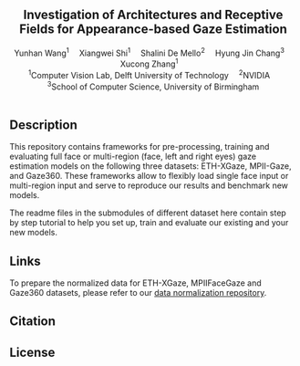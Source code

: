 
<div align="center">

<h2>Investigation of Architectures and Receptive Fields for Appearance-based Gaze Estimation</h2>

<div>
    Yunhan Wang</a><sup>1</sup>&emsp;
    Xiangwei Shi</a><sup>1</sup>&emsp;
    Shalini De  Mello</a><sup>2</sup>&emsp;
    Hyung Jin Chang</a><sup>3</sup>&emsp;
    Xucong Zhang</a><sup>1</sup>&emsp;
</div>

<div>
    <sup>1</sup>Computer Vision Lab, Delft University of Technology&emsp;
    <sup>2</sup>NVIDIA&emsp; <br>
    <sup>3</sup>School of Computer Science, University of Birmingham
</div>

</div>

<br/>

## Description
This repository contains frameworks for pre-processing, training and evaluating full face or multi-region (face, left and right eyes) gaze estimation models on the following three datasets: ETH-XGaze, MPII-Gaze, and Gaze360. These frameworks allow to flexibly load single face input or multi-region input and serve to reproduce our results and benchmark new models.

The readme files in the submodules of different dataset here contain step by step tutorial to help you set up, train and evaluate our existing and your new models. 

## Links
To prepare the normalized data for ETH-XGaze, MPIIFaceGaze and Gaze360 datasets, please refer to our [data normalization repository](https://github.com/X-Shi/Data-Normalization-Gaze-Estimation).

## Citation

## License
